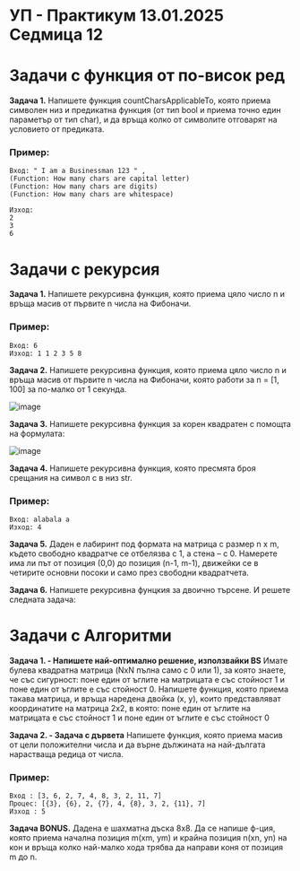 # УП - Практикум 13.01.2025 Седмица 12

# Задачи с функция от по-висок ред

**Задача 1.**
Напишете функция countCharsApplicableTo, която приема символен низ и предикатна функция (от тип bool и приема точно един параметър от тип char), и да връща колко от символите отговарят на условието от предиката.
### Пример:
    Вход: " I am a Businessman 123 " , 
    (Function: How many chars are capital letter)
    (Function: How many chars are digits)
    (Function: How many chars are whitespace)
    
    Изход: 
    2
    3
    6

# Задачи с рекурсия
**Задача 1.**
Напишете рекурсивна функция, която приема цяло число n и връща масив от първите n числа на Фибоначи.

### Пример:
    Вход: 6
    Изход: 1 1 2 3 5 8

**Задача 2.**
Напишете рекурсивна функция, която приема цяло число n и връща масив от първите n числа на Фибоначи, която работи за n = [1, 100] за по-малко от 1 секунда.

![image](https://github.com/user-attachments/assets/12563a36-f86c-4687-84e5-6bc820e3d6b5)

**Задача 3.**
Напишете рекурсивна функция за корен квадратен с помощта на формулата: 

![image](https://github.com/user-attachments/assets/0f14869f-65aa-4e4c-9c26-fddfcd2649bc)

**Задача 4.**
Напишете рекурсивна функция, която пресмята броя срещания на символ c в низ str.

### Пример:
    Вход: alabala a
    Изход: 4

**Задача 5.**
Даден е лабиринт под формата на матрица с размер n x m, където свободно квадратче се отбелязва с 1, а стена – с 0. Намерете има ли път от позиция (0,0) до позиция (n-1, m-1), движейки се в четирите основни посоки и само през свободни квадратчета.

**Задача 6.**
Напишете рекурсивна фунцкия за двоично търсене.
И решете следната задача:

# Задачи с Алгоритми

**Задача 1. - Напишете най-оптимално решение, използвайки BS**
Имате булева квадратна матрица (NxN пълна само с 0 или 1), за която знаете, че със сигурност: поне един от ъглите на матрицата е със стойност 1 и поне един от ъглите е със стойност 0.
Напишете функция, която приема такава матрица, и връща наредена двойка (x, y), които представляват координатите на матрица 2x2, в която:
поне един от ъглите на матрицата е със стойност 1 и поне един от ъглите е със стойност 0

**Задача 2. - Задача с дървета**
Напишете функция, която приема масив от цели положителни числа и да върне дължината на най-дългата нарастваща редица от числа.

### Пример:
    Вход : [3, 6, 2, 7, 4, 8, 3, 2, 11, 7]  
    Процес: [{3}, {6}, 2, {7}, 4, {8}, 3, 2, {11}, 7]
    Изход : 5

**Задача BONUS.**
Дадена е шахматна дъска 8x8. Да се напише ф-ция, която приема начална позиция m(xm, ym) и крайна позиция n(xn, yn) на кон и връща колко най-малко хода трябва да направи коня от позиция m до n.
